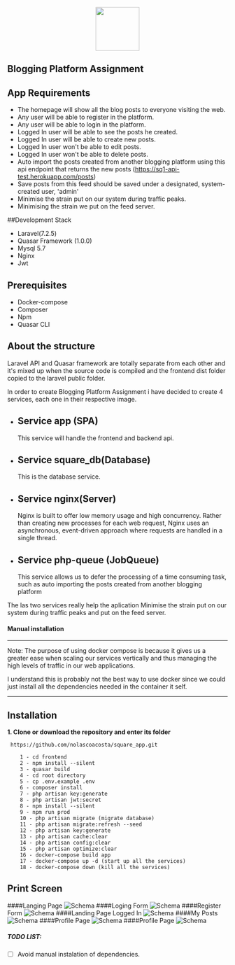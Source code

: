 <p align="center"><img src="https://encrypted-tbn0.gstatic.com/images?q=tbn%3AANd9GcShcRnd3-7PZnP2D6DNA8piCJ-6aHgLra1Jxg&usqp=CAU" width="100"></p>



## Blogging Platform Assignment 

 ## App Requirements
- The homepage will show all the blog posts to everyone visiting the web.
- Any user will be able to register in the platform.
- Any user will be able to login in the platform.
- Logged In user will be able to see the posts he created.
- Logged In user will be able to create new posts.
- Logged In user won't be able to edit posts.
- Logged In user won't be able to delete posts.
- Auto import the posts created from another blogging platform using this api endpoint 
  that returns the new posts (https://sq1-api-test.herokuapp.com/posts)
- Save posts from this feed should be saved under a designated, system-created user, 'admin'
- Minimise the strain put on our system during traffic peaks.
- Minimising the strain we put on the feed server.


 ##Development Stack
 - Laravel(7.2.5)
 - Quasar Framework (1.0.0)
 - Mysql 5.7
 - Nginx
 - Jwt
 
 ## Prerequisites
 - Docker-compose
 - Composer
 - Npm
 - Quasar CLI
 
 ## About the structure
 Laravel API and Quasar framework are totally separate from each other and it's
  mixed up when the source code is compiled and the frontend dist folder copied to the laravel public folder.
  
 In order to create Blogging Platform Assignment i have decided to create 4 services, each one in their respective image.
 
 - Service app (SPA)
    -
    This service will handle the frontend and backend api.
    
 - Service square_db(Database)
     -
     This is the database service.   
  
 - Service nginx(Server)
      -
      Nginx is built to offer low memory usage and high concurrency. Rather than creating new processes for each web request, Nginx uses an 
      asynchronous, event-driven approach where requests are handled in a single thread.  
      
 - Service php-queue (JobQueue)
      -
      This service allows us to defer the processing of a time consuming task, 
      such as auto importing the posts created from another blogging platform 
  
The las two services really help the aplication Minimise the strain put on our system during traffic peaks and 
put on the feed server.  


#### Manual installation

***
Note: 
The purpose of using docker compose is because it gives us 
a greater ease when scaling our services vertically and thus managing
 the high levels of traffic in our web applications.
 
I understand this is probably not the best way to use docker since we could 
just install all the dependencies needed in the container it self.




*** 
## Installation
**1. Clone or download the repository and enter its folder**
```
 https://github.com/nolascoacosta/square_app.git 
    
    1 - cd frontend
    2 - npm install --silent
    3 - quasar build
    4 - cd root directory
    5 - cp .env.example .env
    6 - composer install
    7 - php artisan key:generate
    8 - php artisan jwt:secret
    8 - npm install --silent
    9 - npm run prod
    10 - php artisan migrate (migrate database)
    11 - php artisan migrate:refresh --seed
    12 - php artisan key:generate
    13 - php artisan cache:clear
    14 - php artisan config:clear
    15 - php artisan optimize:clear
    16 - docker-compose build app
    17 - docker-compose up -d (start up all the services)
    18 - docker-compose down (kill all the services)

```

## Print Screen
####Langing Page
![Schema](printscreen/LandingPage.png)
####Loging Form
![Schema](printscreen/LogingForm.png)
####Register Form
![Schema](printscreen/RegisterForm.png)
####Landing Page Logged In
![Schema](printscreen/LandingPageLoggedIn.png)
####My Posts
![Schema](printscreen/MyPosts.png)
####Profile Page
![Schema](printscreen/ProfilePage.png)
####Profile Page
![Schema](printscreen/ReadingPost.png)




##### TODO LIST:
- [ ] Avoid manual instalation of dependencies.


